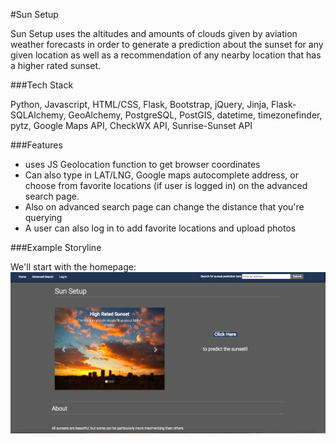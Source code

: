 #Sun Setup

Sun Setup uses the altitudes and amounts of clouds given by aviation weather
forecasts in order to generate a prediction about the sunset for any given
location as well as a recommendation of any nearby location that has a higher
rated sunset.

###Tech Stack

Python, Javascript, HTML/CSS, Flask, Bootstrap, jQuery, Jinja, 
Flask-SQLAlchemy, GeoAlchemy, PostgreSQL, PostGIS,
datetime, timezonefinder, pytz,
Google Maps API, CheckWX API, Sunrise-Sunset API

###Features

* uses JS Geolocation function to get browser coordinates
* Can also type in LAT/LNG, Google maps autocomplete address, or choose
 from favorite locations (if user is logged in) on the advanced search page.
* Also on advanced search page can change the distance that you're querying
* A user can also log in to add favorite locations and upload photos

###Example Storyline

We'll start with the homepage:
![Alt text](/screenshots/home.png?raw=true "Sun Setup Home")

